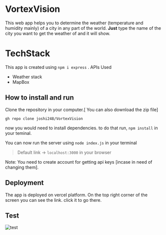 # VortexVision
This web app helps you to determine the weather (temperature and humidity mainly) of a city in any part of the world.
**Just** type the name of the city you want to get the weather of and it will show.

# TechStack

This app is created using `npm i express` . 
APIs Used
 - Weather stack
 - MapBox

## How to install and run

Clone the repository in your computer.[ You can also download the zip file]

    gh repo clone joshi248/VortexVision
 now you would need to install dependencies. to do that run, `npm install` in your teminal.


You can now run the server using `node index.js` in your terminal
> Default link -> `localhost:3000` in your browser

Note: You need to create account for getting api keys [incase in need of changing them].

## Deployment
The app is deployed on vercel platform.
On the top right corner of the screen you can see the link. click it to go there.

## Test
![test](https://github.com/joshi248/VortexVision/assets/109964271/8039b6a8-4fd1-46be-a1c1-2e1d2df66bd5)

